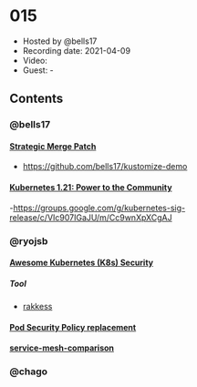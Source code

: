 # 015

- Hosted by @bells17
- Recording date: 2021-04-09
- Video: 
- Guest: -

## Contents

### @bells17

#### [Strategic Merge Patch](https://github.com/kubernetes/community/blob/master/contributors/devel/sig-api-machinery/strategic-merge-patch.md)

- https://github.com/bells17/kustomize-demo

#### [Kubernetes 1.21: Power to the Community](https://github.com/atoato88/k8s-release-memo/blob/master/v1.21.md)

-https://groups.google.com/g/kubernetes-sig-release/c/VIc907IGaJU/m/Cc9wnXpXCgAJ

### @ryojsb
#### [Awesome Kubernetes (K8s) Security](https://github.com/magnologan/awesome-k8s-security)

##### Tool

- [rakkess](https://github.com/corneliusweig/rakkess)

#### [Pod Security Policy replacement](https://github.com/kubernetes/enhancements/issues/2579)

#### [service-mesh-comparison](https://www.toptal.com/kubernetes/service-mesh-comparison)

### @chago
